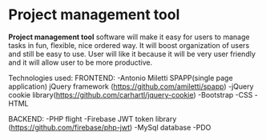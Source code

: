 Project management tool
===============================
**Project management tool** software will make it easy for users to manage tasks in fun, flexible, nice ordered way. It will boost organization of users and still be easy to use. User will like it because it will be very user friendly and it will allow user to be more productive.

Technologies used:
FRONTEND: 
-Antonio Miletti SPAPP(single page application) jQuery framework (https://github.com/amiletti/spapp)
-jQuery cookie library(https://github.com/carhartl/jquery-cookie)
-Bootstrap
-CSS
-HTML

BACKEND:
-PHP flight
-Firebase JWT token library (https://github.com/firebase/php-jwt)
-MySql database
-PDO
